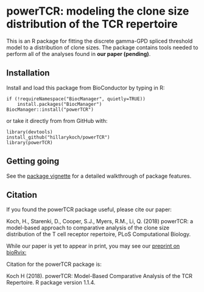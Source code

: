 # powerTCR: modeling the clone size distribution of the TCR repertoire

This is an R package for fitting the discrete gamma-GPD spliced threshold model to a distribution of clone sizes. The package contains tools needed to perform all of the analyses found in __our paper (pending)__. 

## Installation

Install and load this package from BioConductor by typing in R:

```{r}
if (!requireNamespace("BiocManager", quietly=TRUE))
    install.packages("BiocManager")
BiocManager::install("powerTCR")
```

or take it directly from from GitHub with:

```{r}
library(devtools)
install_github("hillarykoch/powerTCR")
library(powerTCR)
```

## Getting going

See the [package vignette](/vignettes/powerTCR.Rmd) for a detailed walkthrough of package features.

## Citation

If you found the powerTCR package useful, please cite our paper:

Koch, H., Starenki, D., Cooper, S.J., Myers, R.M., Li, Q. (2018) powerTCR: a model-based approach to comparative analysis of the clone size distribution of the T cell receptor repertoire, PLoS Computational Biology.

While our paper is yet to appear in print, you may see our [preprint on bioRvix:](https://www.biorxiv.org/content/early/2018/04/07/297119)

Citation for the powerTCR package is:

Koch H (2018). powerTCR: Model-Based Comparative Analysis of the TCR Repertoire. R package version 1.1.4.


